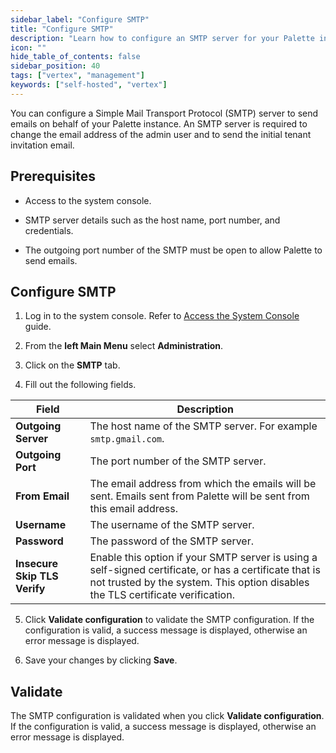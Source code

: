 ```yaml
---
sidebar_label: "Configure SMTP"
title: "Configure SMTP"
description: "Learn how to configure an SMTP server for your Palette instance."
icon: ""
hide_table_of_contents: false
sidebar_position: 40
tags: ["vertex", "management"]
keywords: ["self-hosted", "vertex"]
---
```


You can configure a Simple Mail Transport Protocol (SMTP) server to send emails on behalf of your Palette instance. An SMTP server is required to change the email address of the admin user and to send the initial tenant invitation email.

## Prerequisites

- Access to the system console.

- SMTP server details such as the host name, port number, and credentials.

- The outgoing port number of the SMTP must be open to allow Palette to send emails.

## Configure SMTP

1. Log in to the system console. Refer to [Access the System Console](system-management.md#access-the-system-console) guide.

2. From the **left Main Menu** select **Administration**.

3. Click on the **SMTP** tab.

4. Fill out the following fields.

| **Field**                    | **Description**                                                                                                                                                                           |
| ---------------------------- | ----------------------------------------------------------------------------------------------------------------------------------------------------------------------------------------- |
| **Outgoing Server**          | The host name of the SMTP server. For example `smtp.gmail.com`.                                                                                                                           |
| **Outgoing Port**            | The port number of the SMTP server.                                                                                                                                                       |
| **From Email**               | The email address from which the emails will be sent. Emails sent from Palette will be sent from this email address.                                                                      |
| **Username**                 | The username of the SMTP server.                                                                                                                                                          |
| **Password**                 | The password of the SMTP server.                                                                                                                                                          |
| **Insecure Skip TLS Verify** | Enable this option if your SMTP server is using a self-signed certificate, or has a certificate that is not trusted by the system. This option disables the TLS certificate verification. |

5. Click **Validate configuration** to validate the SMTP configuration. If the configuration is valid, a success message is displayed, otherwise an error message is displayed.

6. Save your changes by clicking **Save**.

## Validate

The SMTP configuration is validated when you click **Validate configuration**. If the configuration is valid, a success message is displayed, otherwise an error message is displayed.
